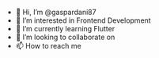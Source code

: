 - 👋 Hi, I’m @gaspardani87
- 👀 I’m interested in Frontend Development
- 🌱 I’m currently learning Flutter
- 💞️ I’m looking to collaborate on 
- 📫 How to reach me 
